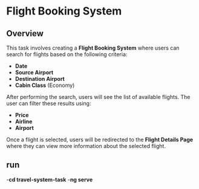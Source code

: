 # **Flight Booking System**

## **Overview**

This task involves creating a **Flight Booking System** where users can search for flights based on the following criteria:

- **Date**
- **Source Airport**
- **Destination Airport**
- **Cabin Class** (Economy)

After performing the search, users will see the list of available flights. The user can filter these results using:

- **Price**
- **Airline**
- **Airport**

Once a flight is selected, users will be redirected to the **Flight Details Page** where they can view more information about the selected flight.

## **run** 
-**cd travel-system-task**
-**ng serve**

